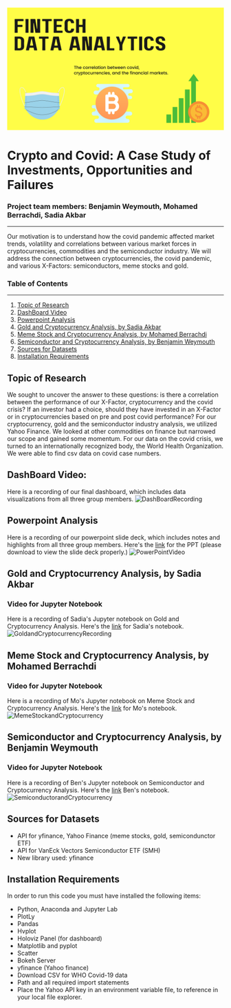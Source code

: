 ![ProjectLogo](/Resources/groupprojectlogo.png)
# Crypto and Covid: A Case Study of Investments, Opportunities and Failures 

### Project team members: Benjamin Weymouth, Mohamed Berrachdi, Sadia Akbar ###
-----------------------------
Our motivation is to understand how the covid pandemic affected market trends, volatility and correlations between various market forces in cryptocurrencies, commodities and the semiconductor industry. We will address the connection between cryptocurrencies, the covid pandemic, and various X-Factors: semiconductors, meme stocks and gold. 


### Table of Contents ### 
-----------------------------
1. [Topic of Research](#topic-of-research) 
1. [DashBoard Video](#dashboard-video) 
1. [Powerpoint Analysis](#powerpoint-analysis) 
1. [Gold and Cryptocurrency Analysis, by Sadia Akbar](#Gold-and-Cryptocurrency-Analysis) 
1. [Meme Stock and Cryptocurrency Analysis, by Mohamed Berrachdi](#Meme-Stock-and-Cryptocurrency-Analysis) 
1. [Semiconductor and Cryptocurrency Analysis, by Benjamin Weymouth](#Semiconductor-and-Cryptocurrency-Analysis) 
1. [Sources for Datasets](#Sources-for-Datasets) 
1. [Installation Requirements](#Installation-Requirements) 
 
## Topic of Research

We sought to uncover the answer to these questions: is there a correlation between the performance of our X-Factor, cryptocurrency and the covid crisis? 
If an investor had a choice, should they have invested in an X-Factor or in cryptocurrencies based on pre and post covid performance? For our cryptocurrency, gold and the semiconductor industry analysis, we utilized Yahoo Finance. We looked at other commodities on finance but narrowed our scope and gained some momentum. For our data on the covid crisis, we turned to an internationally recognized body, the World Health Organization. We were able to find csv data on covid case numbers. 

## DashBoard Video:  

Here is a recording of our final dashboard, which includes data visualizations from all three group members. 
![DashBoardRecording](https://github.com/benjaminweymouth/fintech-project1-data-analysis/blob/main/Resources/DashboardGroupVideo.gif)

## Powerpoint Analysis
Here is a recording of our powerpoint slide deck, which includes notes and highlights from all three group members. Here's the [link](https://github.com/benjaminweymouth/fintech-project1-data-analysis/blob/main/Resources/Project%201_Group%201_%20Covid%20Market%20Trends.pptx) for the PPT (please download to view the slide deck properly.)
![PowerPointVideo](https://github.com/benjaminweymouth/fintech-project1-data-analysis/blob/main/Resources/PowerPointGroupVideo.gif)

## Gold and Cryptocurrency Analysis, by Sadia Akbar
### Video for Jupyter Notebook  
Here is a recording of Sadia's Jupyter notebook on Gold and Cryptocurrency Analysis. Here's the [link](https://github.com/benjaminweymouth/fintech-project1-data-analysis/blob/main/Python%20Code/DataAnalysis1_Sadia-Final.ipynb) for Sadia's notebook. 
![GoldandCryptocurrencyRecording](https://github.com/benjaminweymouth/fintech-project1-data-analysis/blob/main/Resources/Sadia_analysis_video.gif)

## Meme Stock and Cryptocurrency Analysis, by Mohamed Berrachdi
### Video for Jupyter Notebook  
Here is a recording of Mo's Jupyter notebook on Meme Stock and Cryptocurrency Analysis. Here's the [link](https://github.com/benjaminweymouth/fintech-project1-data-analysis/blob/main/Python%20Code/DataAnalysis1_Mo_Cleaned_2.ipynb)  for Mo's notebook. 
![MemeStockandCryptocurrency](https://github.com/benjaminweymouth/fintech-project1-data-analysis/blob/main/Resources/DashboardGroupVideo.gif)

## Semiconductor and Cryptocurrency Analysis, by Benjamin Weymouth
### Video for Jupyter Notebook
Here is a recording of Ben's Jupyter notebook on Semiconductor and Cryptocurrency Analysis. Here's the [link](https://github.com/benjaminweymouth/fintech-project1-data-analysis/blob/main/Python%20Code/DataAnalysis1_Ben.ipynb)  Ben's notebook. 
![SemiconductorandCryptocurrency](https://github.com/benjaminweymouth/fintech-project1-data-analysis/blob/main/Resources/Ben_Jupyter_Video.gif)

## Sources for Datasets
* API for yfinance, Yahoo Finance (meme stocks, gold, semicondunctor ETF) 
* API  for VanEck Vectors Semiconductor ETF (SMH)
* New library used: yfinance 

## Installation Requirements

In order to run this code you must have installed the following items: 

* Python, Anaconda and Jupyter Lab
* PlotLy
* Pandas 
* Hvplot 
* Holoviz Panel (for dashboard) 
* Matplotlib and pyplot
* Scatter
* Bokeh Server
* yfinance (Yahoo finance) 
* Download CSV for WHO Covid-19 data 
* Path and all required import statements 
* Place the Yahoo API key in an environment variable file, to reference in your local file explorer. 

